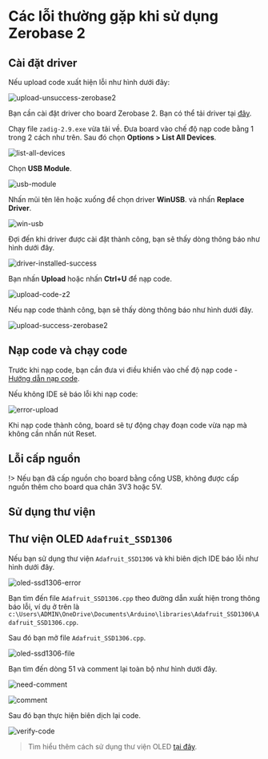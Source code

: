 <br>
<br>
<br>

# Các lỗi thường gặp khi sử dụng Zerobase 2

## Cài đặt driver

Nếu upload code xuất hiện lỗi như hình dưới đây:

![upload-unsuccess-zerobase2](https://cdn.chipstack.vn/zerobase2/quickstart/upload-unsuccess-zerobase2.png "upload-unsuccess-zerobase2]")

Bạn cần cài đặt driver cho board Zerobase 2. Bạn có thể tải driver tại [đây](https://cdn.chipstack.vn/reference/zadig-2.9.exe).

Chạy file `zadig-2.9.exe` vừa tải về. Đưa board vào chế độ nạp code bằng 1 trong 2 cách như trên. Sau đó chọn **Options > List All Devices**.

![list-all-devices](https://cdn.chipstack.vn/zerobase2/quickstart/list-all-devices.png "list-all-devices]")

Chọn **USB Module**.

![usb-module](https://cdn.chipstack.vn/zerobase2/quickstart/usb-module.png "usb-module]")

Nhấn mũi tên lên hoặc xuống để chọn driver **WinUSB**. và nhấn **Replace Driver**.

![win-usb](https://cdn.chipstack.vn/zerobase2/quickstart/win-usb.png "win-usb]")

Đợi đến khi driver được cài đặt thành công, bạn sẽ thấy dòng thông báo như hình dưới đây.

![driver-installed-success](https://cdn.chipstack.vn/zerobase2/quickstart/driver-installed-success.png "driver-installed-success]")

Bạn nhấn **Upload** hoặc nhấn **Ctrl+U** để nạp code.

![upload-code-z2](https://cdn.chipstack.vn/zerobase2/quickstart/upload-code-z2.png "upload-code-z2]")

Nếu nạp code thành công, bạn sẽ thấy dòng thông báo như hình dưới đây.

![upload-success-zerobase2](https://cdn.chipstack.vn/zerobase2/quickstart/upload-success-zerobase2.png "upload-success-zerobase2]")

## Nạp code và chạy code

Trước khi nạp code, bạn cần đưa vi điều khiển vào chế độ nạp code - [Hướng dẫn nạp code](https://zerobase.chipstack.vn/#/vi/zerobase-2/quickstart).

Nếu không IDE sẽ báo lỗi khi nạp code:

![error-upload](https://cdn.chipstack.vn/zerobase2/troubleshooting/error-upload.png)

Khi nạp code thành công, board sẽ tự động chạy đoạn code vừa nạp mà không cần nhấn nút Reset.

## Lỗi cấp nguồn

!> Nếu bạn đã cấp nguồn cho board bằng cổng USB, không được cấp nguồn thêm cho board qua chân 3V3 hoặc 5V.

## Sử dụng thư viện

## Thư viện OLED `Adafruit_SSD1306`

Nếu bạn sử dụng thư viện `Adafruit_SSD1306` và khi biên dịch IDE báo lỗi như hình dưới đây.

![oled-ssd1306-error](https://cdn.chipstack.vn/zerobase2/oled-ssd1306/oled-ssd1306-error.png)

Bạn tìm đến file `Adafruit_SSD1306.cpp` theo đường dẫn xuất hiện trong thông báo lỗi, ví dụ ở trên là `c:\Users\ADMIN\OneDrive\Documents\Arduino\libraries\Adafruit_SSD1306\Adafruit_SSD1306.cpp`.

Sau đó bạn mở file `Adafruit_SSD1306.cpp`.

![oled-ssd1306-file](https://cdn.chipstack.vn/zerobase2/oled-ssd1306/oled-ssd1306-file.png)

Bạn tìm đến dòng 51 và comment lại toàn bộ như hình dưới đây.

![need-comment](https://cdn.chipstack.vn/zerobase2/oled-ssd1306/need-comment.png)

![comment](https://cdn.chipstack.vn/zerobase2/oled-ssd1306/comment.png)

Sau đó bạn thực hiện biên dịch lại code.

![verify-code](https://cdn.chipstack.vn/default/verify-code.png "verify-code]")

> Tìm hiểu thêm cách sử dụng thư viện OLED [tại đây](https://zerobase.chipstack.vn/#/vi/zerobase-2/examples/oled-ssd1306).